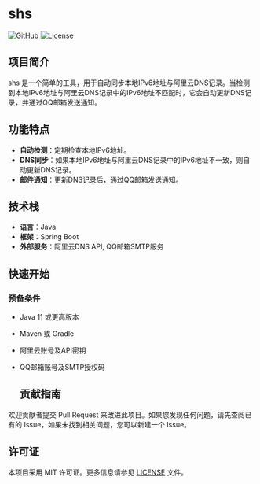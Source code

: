 # shs

[![GitHub](https://img.shields.io/badge/GitHub-Project-green.svg)](https://github.com/yourusername/IP6Syncer)
[![License](https://img.shields.io/badge/License-MIT-blue.svg)](LICENSE)

## 项目简介

shs 是一个简单的工具，用于自动同步本地IPv6地址与阿里云DNS记录。当检测到本地IPv6地址与阿里云DNS记录中的IPv6地址不匹配时，它会自动更新DNS记录，并通过QQ邮箱发送通知。

## 功能特点

- **自动检测**：定期检查本地IPv6地址。
- **DNS同步**：如果本地IPv6地址与阿里云DNS记录中的IPv6地址不一致，则自动更新DNS记录。
- **邮件通知**：更新DNS记录后，通过QQ邮箱发送通知。

## 技术栈

- **语言**：Java
- **框架**：Spring Boot
- **外部服务**：阿里云DNS API, QQ邮箱SMTP服务

## 快速开始

### 预备条件

- Java 11 或更高版本
- Maven 或 Gradle
- 阿里云账号及API密钥
- QQ邮箱账号及SMTP授权码

  ## 贡献指南

欢迎贡献者提交 Pull Request 来改进此项目。如果您发现任何问题，请先查阅已有的 Issue，如果未找到相关问题，您可以新建一个 Issue。

## 许可证

本项目采用 MIT 许可证。更多信息请参见 [LICENSE](LICENSE) 文件。
